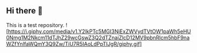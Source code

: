 ## Hi there 👋
This is a test repository.
![https://i.giphy.com/media/v1.Y2lkPTc5MGI3NjExZWVydTVtOW1paWh5eHU0Nmg1M2Nkcm11dTJhZ29wcGswZ3Q2dTZnaiZlcD12MV9pbnRlcm5hbF9naWZfYnlfaWQmY3Q9Zw/TiU7R5IAoLdPpTIJgR/giphy.gif]

<!--
**leri-yeah/leri-yeah** is a ✨ _special_ ✨ repository because its `README.md` (this file) appears on your GitHub profile.

Here are some ideas to get you started:

- 🔭 I’m currently working on ...
- 🌱 I’m currently learning ...
- 👯 I’m looking to collaborate on ...
- 🤔 I’m looking for help with ...
- 💬 Ask me about ...
- 📫 How to reach me: ...
- 😄 Pronouns: ...
- ⚡ Fun fact: ...
-->
